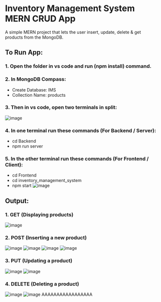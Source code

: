 # Inventory Management System MERN CRUD App

A simple MERN project that lets the user insert, update, delete & get products from the MongoDB.

## To Run App:

### 1. Open the folder in vs code and run (npm install) command.
   
### 2. In MongoDB Compass:
   - Create Database: IMS
   - Collection Name: products

### 3. Then in vs code, open two terminals in split:
   ![image](https://github.com/mhy20401/Inventory-Management-System-MERN-CRUD-Project/assets/99351091/86ed0828-84b8-43b0-89fd-8caa17b88833)

### 4. In one terminal run these commands (For Backend / Server):
   - cd Backend
   - npm run server

### 5. In the other terminal run these commands (For Frontend / Client):
   - cd Frontend
   - cd inventory_management_system
   - npm start
   ![image](https://github.com/mhy20401/Inventory-Management-System-MERN-CRUD-Project/assets/99351091/93fa528b-bc88-49c2-9922-19b317336b7c)

## Output:
### 1. GET (Displaying products)
   ![image](https://github.com/mhy20401/Inventory-Management-System-MERN-CRUD-Project/assets/99351091/09f7d43a-344b-4122-b415-b3736307cf45)

### 2. POST (Inserting a new product)
   ![image](https://github.com/mhy20401/Inventory-Management-System-MERN-CRUD-Project/assets/99351091/d31e9f36-c119-4a04-9cc0-ddc9fe94b159)
   ![image](https://github.com/mhy20401/Inventory-Management-System-MERN-CRUD-Project/assets/99351091/39ec387f-5efc-4c1f-a7eb-a87612acc17a)
   ![image](https://github.com/mhy20401/Inventory-Management-System-MERN-CRUD-Project/assets/99351091/a6b5c6bf-77d7-41ab-9ca0-3a8bfc71954d)
   ![image](https://github.com/mhy20401/Inventory-Management-System-MERN-CRUD-Project/assets/99351091/3d43e877-c2e6-414b-bef9-410caae1668e)

### 3. PUT (Updating a product)
   ![image](https://github.com/mhy20401/Inventory-Management-System-MERN-CRUD-Project/assets/99351091/d35f7ab0-3fda-4b1c-9055-67ca8c7b2ab6)
   ![image](https://github.com/mhy20401/Inventory-Management-System-MERN-CRUD-Project/assets/99351091/7dd107db-6fde-416d-b5c6-2175916f872f)

### 4. DELETE (Deleting a product)
   ![image](https://github.com/mhy20401/Inventory-Management-System-MERN-CRUD-Project/assets/99351091/d846ff43-6abd-4baa-9ed6-df736f2d411e)
   ![image](https://github.com/mhy20401/Inventory-Management-System-MERN-CRUD-Project/assets/99351091/cc6368bd-f391-4d6b-b814-c931d48a0878)
AAAAAAAAAAAAAAAAA